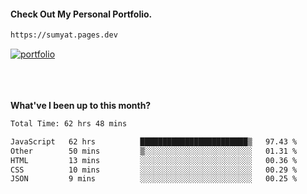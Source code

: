 #### Check Out My Personal Portfolio.
````bash
https://sumyat.pages.dev
````

<a href='https://sumyat.pages.dev/'>
    <img src='https://user-images.githubusercontent.com/108873224/211860821-15c31441-8db7-4fb7-8537-28a0c11e9408.png' alt='portfolio' align='center' />
</a>


<br />
<br />


<br />
<br />

**What've I been up to this month?**

<!--START_SECTION:waka-->

```txt
Total Time: 62 hrs 48 mins

JavaScript   62 hrs          ████████████████████████▒   97.43 %
Other        50 mins         ▒░░░░░░░░░░░░░░░░░░░░░░░░   01.31 %
HTML         13 mins         ░░░░░░░░░░░░░░░░░░░░░░░░░   00.36 %
CSS          10 mins         ░░░░░░░░░░░░░░░░░░░░░░░░░   00.29 %
JSON         9 mins          ░░░░░░░░░░░░░░░░░░░░░░░░░   00.25 %
```

<!--END_SECTION:waka-->




